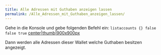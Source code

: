 ```yaml
---
title: Alle Adressen mit Guthaben anzeigen lassen
permalink: /Alle_Adressen_mit_Guthaben_anzeigen_lassen/
---
```


Gehe in die Konsole und gebe folgenden Befehl ein:
`listaccounts {} false false true`
[center\|thumb\|900x900px](/File:Photo_2021-03-14_13-24-17.jpg "wikilink")

Dann werden alle Adressen dieser Wallet welche Guthaben besitzen
angezeigt.
